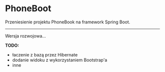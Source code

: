 # PhoneBoot
Przeniesienie projektu PhoneBook na framework Spring Boot.

----
Wersja rozwojowa...

**TODO:**

- łaczenie z bazą przez Hibernate
- dodanie widoku z wykorzystaniem Bootstrap'a
- inne
